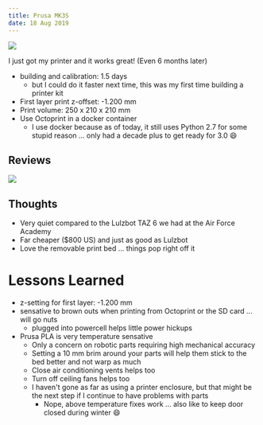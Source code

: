 ```yaml
---
title: Prusa MK3S
date: 18 Aug 2019
---
```


![](https://cdn.shop.prusa3d.com/1303-home_default/original-prusa-i3-mk3-kit.jpg)

I just got my printer and it works great! (Even 6 months later)

- building and calibration: 1.5 days
    - but I could do it faster next time, this was my first time building a printer kit
- First layer print z-offset: -1.200 mm
- Print volume: 250 x 210 x 210 mm
- Use Octoprint in a docker container
    - I use docker because as of today, it still uses Python 2.7 for some stupid reason ... only had a decade plus to get ready for 3.0 :smile:

## Reviews

[![](https://img.youtube.com/vi/M73uIMDlvvk/0.jpg)](https://www.youtube.com/watch?v=M73uIMDlvvk)

## Thoughts

- Very quiet compared to the Lulzbot TAZ 6 we had at the Air Force Academy
- Far cheaper ($800 US) and just as good as Lulzbot
- Love the removable print bed ... things pop right off it

# Lessons Learned

- z-setting for first layer: -1.200 mm
- sensative to brown outs when printing from Octoprint or the SD card ... will go nuts
    - plugged into powercell helps little power hickups
- Prusa PLA is very temperature sensative
    - Only a concern on robotic parts requiring high mechanical accuracy
    - Setting a 10 mm brim around your parts will help them stick to the bed  better and not warp as much
    - Close air conditioning vents helps too
    - Turn off ceiling fans helps too
    - I haven't gone as far as using a printer enclosure, but that might be the next step if I continue to have problems with parts
        - Nope, above temperature fixes work ... also like to keep door closed during winter :smile:
